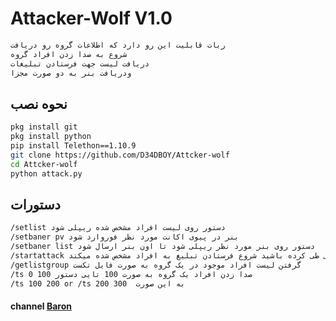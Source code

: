 # Attacker-Wolf V1.0
```bash
ربات قابلیت این رو دارد که اطلاعات گروه رو دریافت
شروع به صدا زدن افراد گروه
دریافت لیست جهت فرستادن تبلیغات
ودریافت بنر به دو صورت مجزا
```
## نحوه نصب
```bash
pkg install git
pkg install python
pip install Telethon==1.10.9
git clone https://github.com/D34DBOY/Attcker-wolf
cd Attcker-wolf
python attack.py
```
## دستورات
```bash
/setlist دستور روی لیست افراد مشخص شده ریپلی شود 
/setbaner pv بنر در پیوی اکانت مورد نظر فوروارد شود
/setbaner list دستور روی بنر مورد نظر ریپلی شود تا اون بنر ارسال شود
/startattack با زدن این دستور اگه تمامی مراحل بالا رو به درستی طی کرده باشید شروع فرستادن تبلیغ به افراد مشخص شده میکند
/getlistgroup گرفتن لیست افراد موجود در یک گروه به صورت فایل تکست
/ts 0 100 صدا زدن افراد یک گروه به صورت 100 تایی دستور 
/ts 100 200 or /ts 200 300  به این صورت
```
#### channel      [Baron](https://telegram.me/baron)

